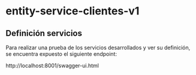 # entity-service-clientes-v1

## Definición servicios
Para realizar una prueba de los servicios desarrollados y ver su definición, se encuentra expuesto el siguiente endpoint:

http://localhost:8001/swagger-ui.html
